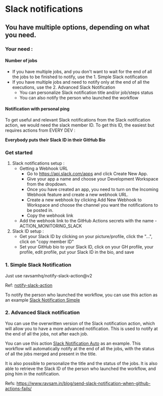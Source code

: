 # Slack notifications

## You have multiple options, depending on what you need.
### Your need :
#### Number of jobs
- If you have multiple jobs, and you don't want to wait for the end of all the jobs to be finished to notify, 
use the 1. Simple Slack notification 
- If you have multiple jobs and need to notify only at the end of all the executions, use the 2. Advanced Slack Notification
  - You can personalize Slack notification title and/or job/steps status
  - You can also notify the person who launched the workflow
  
#### Notification with personal ping

To get useful and relevant Slack notifications from the Slack notification action, we would need the slack member ID.
To get this ID, the easiest but requires actions from EVERY DEV :

**Everybody puts their Slack ID in their GitHub Bio**

### Get started

1. Slack notifications setup :
    - Getting a Webhook URL
        - Go to https://api.slack.com/apps and click Create New App.
        - Give your app a name and choose your Development Workspace from the dropdown.
        - Once you have created an app, you need to turn on the Incoming Webhook feature and create a new webhook URL.
        - Create a new webhook by clicking Add New Webhook to Workspace and choose the channel you want the notifications to be posted in.
        - Copy the webhook link
    - Add the webhook link to the GitHub Actions secrets with the name - ACTION_MONITORING_SLACK
2. Slack ID setup :
    - Get your Slack ID by clicking on your picture/profile, click the "...", click on "copy member ID"
    - Set your GitHub bio to your Slack ID, click on your GH profile, your profile, edit profile, put your Slack ID in the bio, and save

### 1. Simple Slack Notification

Just use ravsamhq/notify-slack-action@v2

Ref: [notify-slack-action](https://github.com/ravsamhq/notify-slack-action)

To notify the person who launched the workflow, you can use this action as an example [Slack Notification Simple]()

### 2. Advanced Slack notification

You can use the overwritten version of the Slack notification action, which will allow you to have a more advanced notification.
This is used to notify at the end of all the jobs, not after each job.

You can use this action [Slack Notification Auto]() as an example.
This workflow will automatically notify at the end of all the jobs, with the status of all the jobs merged and present in the title.

It is also possible to personalize the title and the status of the jobs.
It is also able to retrieve the Slack ID of the person who launched the workflow, and ping him in the notification.




Refs:
https://www.ravsam.in/blog/send-slack-notification-when-github-actions-fails/




